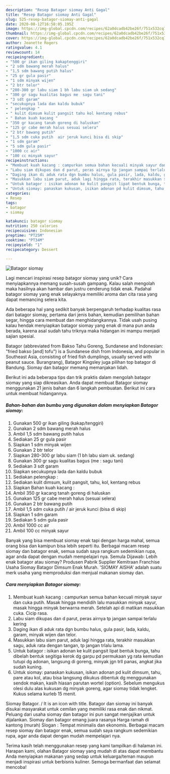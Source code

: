 ```yaml
---
description: "Resep Batagor siomay Anti Gagal"
title: "Resep Batagor siomay Anti Gagal"
slug: 525-resep-batagor-siomay-anti-gagal
date: 2020-08-12T16:58:05.195Z
image: https://img-global.cpcdn.com/recipes/62a0dcadb42be26f/751x532cq70/batagor-siomay-foto-resep-utama.jpg
thumbnail: https://img-global.cpcdn.com/recipes/62a0dcadb42be26f/751x532cq70/batagor-siomay-foto-resep-utama.jpg
cover: https://img-global.cpcdn.com/recipes/62a0dcadb42be26f/751x532cq70/batagor-siomay-foto-resep-utama.jpg
author: Jeanette Rogers
ratingvalue: 4.1
reviewcount: 14
recipeingredient:
- "500 gr ikan giling kakaptenggiri"
- "2 sdm bawang merah halus"
- "1,5 sdm bawang putih halus"
- "25 gr gula pasir"
- "1 sdm minyak wijen"
- "2 btr telor"
- "280-300 gr labu siam 1 bh labu siam uk sedang"
- "300 gr sagu kualitas bagus me  sagu tani"
- "3 sdt garam"
- "secukupnya lada dan kaldu bubuk"
- " pelengkap "
- " kulit dimsum kulit pangsit tahu kol kentang rebus"
- " Bahan kuah kacang "
- "350 gr kacang tanah goreng di haluskan"
- "125 gr cabe merah halus sesuai selera"
- "2 btr bawang putih"
- "1,5 sdm cuka putih  air jeruk kunci bisa di skip"
- "1 sdm garam"
- "5 sdm gula pasir"
- "1000 cc air"
- "100 cc minyak sayur"
recipeinstructions:
- "Membuat kuah kacang : campurkan semua bahan kecuali minyak sayur dan cuka putih. Masak hingga mendidih lalu masukkan minyak sayur, masak hingga minyak berwarna merah. Setelah api di matikan masukkan cuka. Cicip rasa."
- "Labu siam dikupas dan d parut, peras airnya tp jangan sampai terlalu kering"
- "Daging ikan di aduk rata dgn bumbu halus, gula pasir, lada, kaldu, garam, minyak wijen dan telor."
- "Masukkan labu siam parut, aduk lagi hingga rata, terakhir masukkan sagu, aduk rata dengan tangan, tp jangan trlalu lama."
- "Untuk batagor : isikan adonan ke kulit pangsit lipat bentuk bunga, tahu dibelah bentuk segitiga kerok dg garpu pd permukaan yg rata kemudian tutupi dg adonan, langsung di goreng, minyak jgn trll panas, angkat jika sudah kuning."
- "Untuk siomay: panaskan kukusan, isikan adonan pd kulit dimsum, tahu, pare atau kol, atau bisa langsung dikukus dibentuk dg menggunakan sendok makan, kasih hiasan parutan wortel (option). Sebelum mengukus olesi dulu alas kukusan dg minyak goreng, agar siomay tidak lengket. Kukus selama kurleb 15 menit."
categories:
- Resep
tags:
- batagor
- siomay

katakunci: batagor siomay 
nutrition: 250 calories
recipecuisine: Indonesian
preptime: "PT25M"
cooktime: "PT34M"
recipeyield: "1"
recipecategory: Dessert

---
```



![Batagor siomay](https://img-global.cpcdn.com/recipes/62a0dcadb42be26f/751x532cq70/batagor-siomay-foto-resep-utama.jpg)

Lagi mencari inspirasi resep batagor siomay yang unik? Cara menyiapkannya memang susah-susah gampang. Kalau salah mengolah maka hasilnya akan hambar dan justru cenderung tidak enak. Padahal batagor siomay yang enak selayaknya memiliki aroma dan cita rasa yang dapat memancing selera kita.

Ada beberapa hal yang sedikit banyak berpengaruh terhadap kualitas rasa dari batagor siomay, pertama dari jenis bahan, kemudian pemilihan bahan segar, hingga cara membuat dan menghidangkannya. Tidak usah pusing kalau hendak menyiapkan batagor siomay yang enak di mana pun anda berada, karena asal sudah tahu triknya maka hidangan ini mampu menjadi sajian spesial.

Batagor (abbreviated from Bakso Tahu Goreng, Sundanese and Indonesian: &#34;fried bakso [and] tofu&#34;) is a Sundanese dish from Indonesia, and popular in Southeast Asia, consisting of fried fish dumplings, usually served with peanut sauce. Burangrang), Batagor Kingsley juga pilihan top batagor di Bandung. Siomay dan batagor memang memanjakan lidah.


Berikut ini ada beberapa tips dan trik praktis dalam mengolah batagor siomay yang siap dikreasikan. Anda dapat membuat Batagor siomay menggunakan 21 jenis bahan dan 6 langkah pembuatan. Berikut ini cara untuk membuat hidangannya.

<!--inarticleads1-->

##### Bahan-bahan dan bumbu yang digunakan dalam menyiapkan Batagor siomay:

1. Gunakan 500 gr ikan giling (kakap/tenggiri)
1. Gunakan 2 sdm bawang merah halus
1. Ambil 1,5 sdm bawang putih halus
1. Sediakan 25 gr gula pasir
1. Siapkan 1 sdm minyak wijen
1. Gunakan 2 btr telor
1. Siapkan 280-300 gr labu siam (1 bh labu siam uk. sedang)
1. Gunakan 300 gr sagu kualitas bagus (me : sagu tani)
1. Sediakan 3 sdt garam
1. Siapkan secukupnya lada dan kaldu bubuk
1. Sediakan  pelengkap :
1. Sediakan  kulit dimsum, kulit pangsit, tahu, kol, kentang rebus
1. Siapkan  Bahan kuah kacang :
1. Ambil 350 gr kacang tanah goreng di haluskan
1. Gunakan 125 gr cabe merah halus (sesuai selera)
1. Gunakan 2 btr bawang putih
1. Ambil 1,5 sdm cuka putih / air jeruk kunci (bisa di skip)
1. Siapkan 1 sdm garam
1. Sediakan 5 sdm gula pasir
1. Ambil 1000 cc air
1. Ambil 100 cc minyak sayur


Banyak yang bisa membuat siomay enak tapi dengan harga mahal, semua orang bisa dan kamipun bisa lebih seperti itu. Berbagai macam resep siomay dan batagor enak, semua sudah saya rangkum sedemikian rupa, agar anda dapat dengan mudah mempelajari nya. Semula Dijawab: Lebih enak batagor atau siomay? Produsen Pabrik Supplier Kemitraan Franchise Usaha Siomay Batagor Dimsum Enak Murah. &#39;SIOMAY AISHA&#39; adalah suatu merk usaha yang memproduksi dan menjual makanan siomay dan. 

<!--inarticleads2-->

##### Cara menyiapkan Batagor siomay:

1. Membuat kuah kacang : campurkan semua bahan kecuali minyak sayur dan cuka putih. Masak hingga mendidih lalu masukkan minyak sayur, masak hingga minyak berwarna merah. Setelah api di matikan masukkan cuka. Cicip rasa.
1. Labu siam dikupas dan d parut, peras airnya tp jangan sampai terlalu kering
1. Daging ikan di aduk rata dgn bumbu halus, gula pasir, lada, kaldu, garam, minyak wijen dan telor.
1. Masukkan labu siam parut, aduk lagi hingga rata, terakhir masukkan sagu, aduk rata dengan tangan, tp jangan trlalu lama.
1. Untuk batagor : isikan adonan ke kulit pangsit lipat bentuk bunga, tahu dibelah bentuk segitiga kerok dg garpu pd permukaan yg rata kemudian tutupi dg adonan, langsung di goreng, minyak jgn trll panas, angkat jika sudah kuning.
1. Untuk siomay: panaskan kukusan, isikan adonan pd kulit dimsum, tahu, pare atau kol, atau bisa langsung dikukus dibentuk dg menggunakan sendok makan, kasih hiasan parutan wortel (option). Sebelum mengukus olesi dulu alas kukusan dg minyak goreng, agar siomay tidak lengket. Kukus selama kurleb 15 menit.


Siomay Batagor. / It is an icon with title. Batagor dan siomay ini banyak disukai masyarakat untuk cemilan yang memiliki rasa enak dan nikmat. Peluang dari usaha siomay dan batagor ini pun sangat menjajikan untuk dijalankan. Siomay dan batagor emang juara rasanya Harga ramah di kantong (murah) Slogan : Tempat minimalis dan ekonomis. Berbagai macam resep siomay dan batagor enak, semua sudah saya rangkum sedemikian rupa, agar anda dapat dengan mudah mempelajari nya. 

Terima kasih telah menggunakan resep yang kami tampilkan di halaman ini. Harapan kami, olahan Batagor siomay yang mudah di atas dapat membantu Anda menyiapkan makanan yang sedap untuk keluarga/teman maupun menjadi inspirasi untuk berbisnis kuliner. Semoga bermanfaat dan selamat mencoba!
